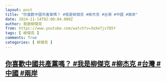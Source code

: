 ```yaml
---
layout: post
title: "你喜歡中國共產黨嗎？ #我是柳傑克 #柳杰克 #台灣 #中國 #兩岸"
date: 2024-11-14T02:00:04.000Z
author: 我是柳傑克
from: https://www.youtube.com/watch?v=3oXeTjv7Q5Y
tags: [ 柳傑克 ]
comments: True
categories: [ 柳傑克 ]
---
```

<!--1731549604000-->
[你喜歡中國共產黨嗎？ #我是柳傑克 #柳杰克 #台灣 #中國 #兩岸](https://www.youtube.com/watch?v=3oXeTjv7Q5Y)
------

<div>

</div>
